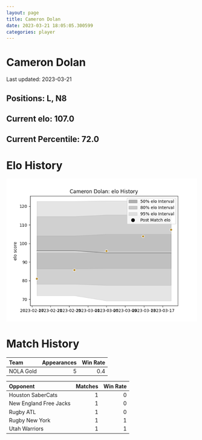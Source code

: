 ```yaml
---  
layout: page  
title: Cameron Dolan  
date: 2023-03-21 18:05:05.300599  
categories: player  
---
```

# Cameron Dolan


Last updated: 2023-03-21
## Positions: L, N8

## Current elo: 107.0

## Current Percentile: 72.0

# Elo History


![elo history](history_CameronDolan.png)
# Match History


| Team      |   Appearances |   Win Rate |
|:----------|--------------:|-----------:|
| NOLA Gold |             5 |        0.4 |

| Opponent               |   Matches |   Win Rate |
|:-----------------------|----------:|-----------:|
| Houston SaberCats      |         1 |          0 |
| New England Free Jacks |         1 |          0 |
| Rugby ATL              |         1 |          0 |
| Rugby New York         |         1 |          1 |
| Utah Warriors          |         1 |          1 |